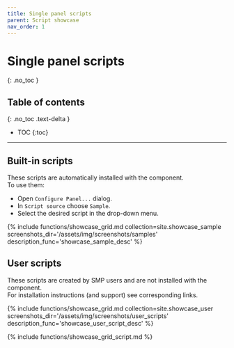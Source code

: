 ```yaml
---
title: Single panel scripts
parent: Script showcase
nav_order: 1
---
```


# Single panel scripts
{: .no_toc }

## Table of contents
{: .no_toc .text-delta }

* TOC
{:toc}

---

## Built-in scripts

These scripts are automatically installed with the component.  
To use them:
- Open `Configure Panel...` dialog.
- In `Script source` choose `Sample`.
- Select the desired script in the drop-down menu.

{% include functions/showcase_grid.md collection=site.showcase_sample screenshots_dir='/assets/img/screenshots/samples' description_func='showcase_sample_desc' %}

## User scripts

These scripts are created by SMP users and are not installed with the component.  
For installation instructions (and support) see corresponding links.

{% include functions/showcase_grid.md collection=site.showcase_user screenshots_dir='/assets/img/screenshots/user_scripts' description_func='showcase_user_script_desc' %}

{% include functions/showcase_grid_script.md %}
